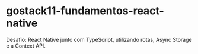 # gostack11-fundamentos-react-native
Desafio: React Native junto com TypeScript, utilizando rotas, Async Storage e a Context API.
